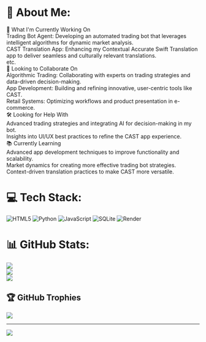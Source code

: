 # 💫 About Me:
🌟 What I'm Currently Working On<br>Trading Bot Agent: Developing an automated trading bot that leverages intelligent algorithms for dynamic market analysis.<br>CAST Translation App: Enhancing my Contextual Accurate Swift Translation app to deliver seamless and culturally relevant translations.<br>etc.<br>🤝 Looking to Collaborate On<br>Algorithmic Trading: Collaborating with experts on trading strategies and data-driven decision-making.<br>App Development: Building and refining innovative, user-centric tools like CAST.<br>Retail Systems: Optimizing workflows and product presentation in e-commerce.<br>🛠️ Looking for Help With<br>Advanced trading strategies and integrating AI for decision-making in my bot.<br>Insights into UI/UX best practices to refine the CAST app experience.<br>📚 Currently Learning<br>Advanced app development techniques to improve functionality and scalability.<br>Market dynamics for creating more effective trading bot strategies.<br>Context-driven translation practices to make CAST more versatile.<br>

# 💻 Tech Stack:
![HTML5](https://img.shields.io/badge/html5-%23E34F26.svg?style=for-the-badge&logo=html5&logoColor=white) ![Python](https://img.shields.io/badge/python-3670A0?style=for-the-badge&logo=python&logoColor=ffdd54) ![JavaScript](https://img.shields.io/badge/javascript-%23323330.svg?style=for-the-badge&logo=javascript&logoColor=%23F7DF1E) ![SQLite](https://img.shields.io/badge/sqlite-%2307405e.svg?style=for-the-badge&logo=sqlite&logoColor=white) ![Render](https://img.shields.io/badge/Render-%46E3B7.svg?style=for-the-badge&logo=render&logoColor=white)
# 📊 GitHub Stats:
![](https://github-readme-stats.vercel.app/api?username=ikbenjepapa&theme=dark&hide_border=false&include_all_commits=true&count_private=true)<br/>
![](https://github-readme-streak-stats.herokuapp.com/?user=ikbenjepapa&theme=dark&hide_border=false)<br/>
![](https://github-readme-stats.vercel.app/api/top-langs/?username=ikbenjepapa&theme=dark&hide_border=false&include_all_commits=true&count_private=true&layout=compact)

## 🏆 GitHub Trophies
![](https://github-profile-trophy.vercel.app/?username=ikbenjepapa&theme=radical&no-frame=false&no-bg=true&margin-w=4)

---
[![](https://visitcount.itsvg.in/api?id=ikbenjepapa&icon=0&color=0)](https://visitcount.itsvg.in)

<!-- Proudly created with GPRM ( https://gprm.itsvg.in ) -->
